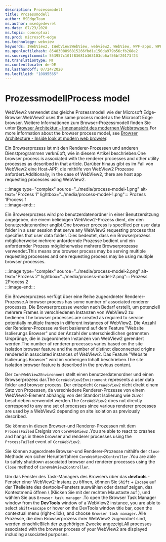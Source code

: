 ```yaml
---
description: Prozessmodell
title: Prozessmodell
author: MSEdgeTeam
ms.author: msedgedevrel
ms.date: 07/23/2020
ms.topic: conceptual
ms.prod: microsoft-edge
ms.technology: webview
keywords: IWebView2, IWebView2WebView, webview2, WebView, WPF-apps, WPF, Edge, ICoreWebView2, ICoreWebView2Host, Browser-Steuerelement, Edge-HTML
ms.openlocfilehash: 8548308896815266fbd1e150da979b56cfb268e2
ms.sourcegitcommit: 553957c101f83681b363103cb6af56bf20173f23
ms.translationtype: MT
ms.contentlocale: de-DE
ms.lasthandoff: 07/24/2020
ms.locfileid: "10895565"
---
```

# <span data-ttu-id="47990-104">Prozessmodell</span><span class="sxs-lookup"><span data-stu-id="47990-104">Process model</span></span>  

<span data-ttu-id="47990-105">WebView2 verwendet das gleiche Prozessmodell wie der Microsoft Edge-Browser.</span><span class="sxs-lookup"><span data-stu-id="47990-105">WebView2 uses the same process model as the Microsoft Edge browser.</span></span>  <span data-ttu-id="47990-106">Weitere Informationen zum Browser-Prozessmodell finden Sie unter [Browser Architektur – Innenansicht des modernen Webbrowsers][GoogleDeveloperWebUpdates201809InsideBrowserPart1BrowserArchitecture].</span><span class="sxs-lookup"><span data-stu-id="47990-106">For more information about the browser process model, see [Browser Architecture - Inside look at modern web browser][GoogleDeveloperWebUpdates201809InsideBrowserPart1BrowserArchitecture].</span></span> 

<span data-ttu-id="47990-107">Ein Browserprozess ist mit den Renderer-Prozessen und anderen Dienstprogrammen verknüpft, wie in diesem Artikel beschrieben.</span><span class="sxs-lookup"><span data-stu-id="47990-107">One browser process is associated with the renderer processes and other utility processes as described in that article.</span></span>  <span data-ttu-id="47990-108">Darüber hinaus gibt es im Fall von WebView2 eine Host-APP, die mithilfe von WebView2 Prozesse anfordert.</span><span class="sxs-lookup"><span data-stu-id="47990-108">Additionally, in the case of WebView2, there are host app requesting processes using WebView2.</span></span>  

:::image type="complex" source="../media/process-model-1.png" alt-text="Prozess 1" lightbox="../media/process-model-1.png":::
   <span data-ttu-id="47990-110">Prozess 1</span><span class="sxs-lookup"><span data-stu-id="47990-110">Process 1</span></span>  
:::image-end:::  

<span data-ttu-id="47990-111">Ein Browserprozess wird pro benutzerdatenordner in einer Benutzersitzung angegeben, die einem beliebigen WebView2-Prozess dient, der den benutzerdatenordner angibt.</span><span class="sxs-lookup"><span data-stu-id="47990-111">One browser process is specified per user data folder in a user session that serve any WebView2 requesting process that specifies that user data folder.</span></span>  <span data-ttu-id="47990-112">Dies bedeutet, dass ein Browserprozess möglicherweise mehrere anfordernde Prozesse bedient und ein anfordernder Prozess möglicherweise mehrere Browserprozesse verwendet.</span><span class="sxs-lookup"><span data-stu-id="47990-112">This means one browser process may be serving multiple requesting processes and one requesting process may be using multiple browser processes.</span></span>  

:::image type="complex" source="../media/process-model-2.png" alt-text="Prozess 2" lightbox="../media/process-model-2.png":::
   <span data-ttu-id="47990-114">Prozess 2</span><span class="sxs-lookup"><span data-stu-id="47990-114">Process 2</span></span>  
:::image-end:::  

<span data-ttu-id="47990-115">Ein Browserprozess verfügt über eine Reihe zugeordneter Renderer-Prozesse.</span><span class="sxs-lookup"><span data-stu-id="47990-115">A browser process has some number of associated renderer processes.</span></span>  <span data-ttu-id="47990-116">Die Browserprozesse werden nach Bedarf erstellt, um potenziell mehrere Frames in verschiedenen Instanzen von WebView2 zu bedienen.</span><span class="sxs-lookup"><span data-stu-id="47990-116">The browser processes are created as required to service potentially multiple frames in different instances of WebView2.</span></span>  <span data-ttu-id="47990-117">Die Anzahl der Renderer-Prozesse variiert basierend auf dem Feature "Website Isolierungs Browser" und der Anzahl der unterschiedlichen getrennten Ursprünge, die in zugeordneten Instanzen von WebView2 gerendert werden.</span><span class="sxs-lookup"><span data-stu-id="47990-117">The number of renderer processes varies based on the site isolation browser feature and the number of distinct disconnected origins rendered in associated instances of WebView2.</span></span>  <span data-ttu-id="47990-118">Das Feature "Website Isolierungs Browser" wird im vorherigen Inhalt beschrieben.</span><span class="sxs-lookup"><span data-stu-id="47990-118">The site isolation browser feature is described in the previous content.</span></span>  

<span data-ttu-id="47990-119">Der `CoreWebView2Environment` stellt einen benutzerdatenordner und einen Browserprozess dar.</span><span class="sxs-lookup"><span data-stu-id="47990-119">The `CoreWebView2Environment` represents a user data folder and browser process.</span></span>  <span data-ttu-id="47990-120">Der entspricht `CoreWebView2` nicht direkt einem Satz von Prozessen, da verschiedene Renderer-Prozesse von einem WebView2-Element abhängig von der Standort Isolierung wie zuvor beschrieben verwendet werden.</span><span class="sxs-lookup"><span data-stu-id="47990-120">The `CoreWebView2` does not directly correspond to any one set of processes since various renderer processes are used by a WebView2 depending on site isolation as previously described.</span></span>  

<span data-ttu-id="47990-121">Sie können in diesen Browser-und Renderer-Prozessen mit dem `ProcessFailed` Ereignis von `CoreWebView2` .</span><span class="sxs-lookup"><span data-stu-id="47990-121">You are able to react to crashes and hangs in these browser and renderer processes using the `ProcessFailed` event of `CoreWebView2`.</span></span>  

<span data-ttu-id="47990-122">Sie können zugeordnete Browser-und Renderer-Prozesse mithilfe der `Close` Methode von sicher Herunterfahren `CoreWebView2Controller` .</span><span class="sxs-lookup"><span data-stu-id="47990-122">You are able to safely shutdown associated browser and renderer processes using the `Close` method of `CoreWebView2Controller`.</span></span>  

<span data-ttu-id="47990-123">Um das Fenster des Task-Managers des Browsers über das **devtools** -Fenster einer WebView2-Instanz zu öffnen, können Sie `Shift` + `Escape` auf der Titelleiste des devtools-Fensters auswählen oder darauf zeigen, das Kontextmenü öffnen \ (Klicken Sie mit der rechten Maustaste auf \), und wählen Sie aus `Browser task manager` .</span><span class="sxs-lookup"><span data-stu-id="47990-123">To open the Browser Task Manager window from the **DevTools** window of a WebView2 instance, you are able to select `Shift`+`Escape` or hover on the DevTools window title bar, open the contextual menu \(right-click\), and choose `Browser task manager`.</span></span>  <span data-ttu-id="47990-124">Alle Prozesse, die dem Browserprozess ihrer WebView2 zugeordnet sind, werden einschließlich der zugehörigen Zwecke angezeigt.</span><span class="sxs-lookup"><span data-stu-id="47990-124">All processes associated with the browser process of your WebView2 are displayed including associated purposes.</span></span>  

<!-- links -->  

[GoogleDeveloperWebUpdates201809InsideBrowserPart1BrowserArchitecture]: https://developers.google.com/web/updates/2018/09/inside-browser-part1#browser-architecture "Browser Architektur – Einblick in den modernen Webbrowser (Teil 1)"  
